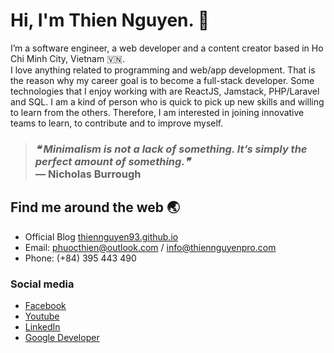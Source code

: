 # Hi, I'm Thien Nguyen. 👋
I’m a software engineer, a web developer and a content creator based in Ho Chi Minh City, Vietnam 
🇻🇳.<br />
I love anything related to programming and web/app development. That is the reason why my career goal is to become a full-stack developer. Some technologies that I enjoy working with are ReactJS, Jamstack, PHP/Laravel and SQL. I am a kind of person who is quick to pick up new skills and willing to learn from the others. Therefore, I am interested in joining innovative teams to learn, to contribute and to improve myself. 

>### <i>❝ Minimalism is not a lack of something. It’s simply the perfect amount of something.❞</i><br />— Nicholas Burrough 




## Find me around the web 🌏
- Official Blog [thiennguyen93.github.io](https://thiennguyen.dev/)
- Email: phuocthien@outlook.com / info@thiennguyenpro.com
- Phone: (+84) 395 443 490

### Social media
- [Facebook](https://www.facebook.com/thiennguyen.dev/)
- [Youtube](https://www.youtube.com/thiennguyenpro)
- [LinkedIn](https://www.linkedin.com/in/thiennguyendev/)
- [Google Developer](https://g.dev/thiennguyen)


